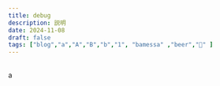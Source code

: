 ```yaml
---
title: debug
description: 説明
date: 2024-11-08
draft: false
tags: ["blog","a","A","B","b","1", "bamessa" ,"beer","🍺" ]
---
```


## 
a